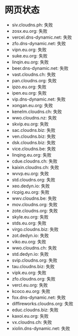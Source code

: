# 网页状态
- siv.cloudns.ph: 失败
- zosx.eu.org: 失败
- vercel.dns-dynamic.net: 失败
- zfo.dns-dynamic.net: 失败
- vipn.eu.org: 失败
- suke.eu.org: 失败
- linqin.eu.org: 失败
- beer.dns-dynamic.net: 失败
- vast.cloudns.ch: 失败
- pan.cloudns.org: 失败
- ipzo.eu.org: 失败
- ipen.eu.org: 失败
- vip.dns-dynamic.net: 失败
- xongan.eu.org: 失败
- kenelm.cloudns.ch: 失败
- wwo.cloudns.nz: 失败
- skvip.eu.org: 失败
- sac.cloudns.biz: 失败
- ven.cloudns.biz: 失败
- dsk.cloudns.biz: 失败
- vice.cloudns.be: 失败
- linqing.eu.org: 失败
- cdue.cloudns.ch: 失败
- kaixin.cloudns.ch: 失败
- wvvp.eu.org: 失败
- std.cloudns.org: 失败
- xeo.dedyn.io: 失败
- ricpig.eu.org: 失败
- wwv.cloudns.be: 失败
- mov.cloudns.org: 失败
- zote.cloudns.org: 失败
- skyle.eu.org: 失败
- stds.eu.org: 失败
- virgo.cloudns.biz: 失败
- zot.dedyn.io: 失败
- viko.eu.org: 失败
- wwo.cloudns.ch: 失败
- std.dedyn.io: 失败
- svip.cloudns.org: 失败
- tau.cloudns.biz: 失败
- vipk.eu.org: 失败
- zfo.cloudns.org: 失败
- vercl.eu.org: 失败
- kcoco.eu.org: 失败
- fox.dns-dynamic.net: 失败
- diffireworks.cloudns.org: 失败
- educ.cloudns.biz: 失败
- kaxoi.eu.org: 失败
- vx.cloudns.ch: 失败
- xiolin.dns-dynamic.net: 失败
